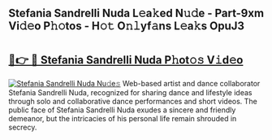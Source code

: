 ## Stefania Sandrelli Nuda L𝚎a𝚔ed N𝚞𝚍e - Part-9xm Vi𝚍𝚎o P𝚑𝚘tos - H𝚘𝚝 O𝚗𝚕yf𝚊ns L𝚎a𝚔s OpuJ3

# <h2><a href="http://kf48ke.oniu.top/?m=Stefania+Sandrelli+Nuda">🔗👉 🔴 Stefania Sandrelli Nuda P𝚑ot𝚘𝚜 V𝚒d𝚎o</a></h2>

[![Stefania Sandrelli Nuda Nu𝚍e𝚜](https://i.imgur.com/0qMVB7G.gif)](http://kf48ke.oniu.top/?m=Stefania+Sandrelli+Nuda)
Web-based artist and dance collaborator Stefania Sandrelli Nuda, recognized for sharing dance and lifestyle ideas through solo and collaborative dance performances and short videos. The public face of Stefania Sandrelli Nuda exudes a sincere and friendly demeanor, but the intricacies of his personal life remain shrouded in secrecy.  
